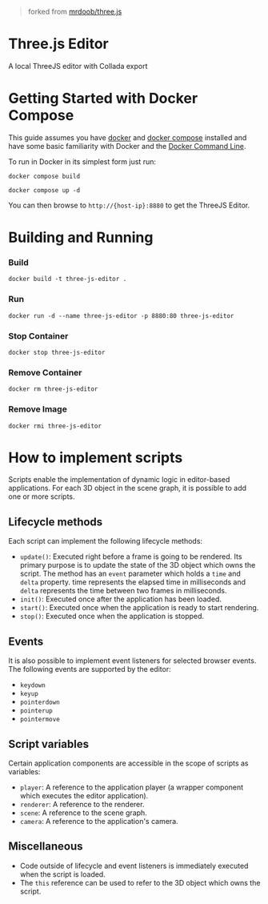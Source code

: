> forked from [mrdoob/three.js](https://github.com/mrdoob/three.js/tree/master/editor)

# Three.js Editor

A local ThreeJS editor with Collada export

# Getting Started with Docker Compose

This guide assumes you have [docker](https://docs.docker.com/get-docker/) and [docker compose](https://docs.docker.com/compose/install/) installed and have some basic familiarity with Docker and the [Docker Command Line](https://docs.docker.com/engine/reference/commandline/cli/).

To run in Docker in its simplest form just run:

```
docker compose build
```

```
docker compose up -d
```

You can then browse to `http://{host-ip}:8880` to get the ThreeJS Editor.

# Building and Running

### Build

```
docker build -t three-js-editor .
```

### Run

```
docker run -d --name three-js-editor -p 8880:80 three-js-editor
```

### Stop Container

```
docker stop three-js-editor
```

### Remove Container

```
docker rm three-js-editor
```

### Remove Image

```
docker rmi three-js-editor
```

# How to implement scripts

Scripts enable the implementation of dynamic logic in editor-based applications. For each 3D object in the scene graph, it is possible to add one or more scripts.

## Lifecycle methods

Each script can implement the following lifecycle methods:

- `update()`: Executed right before a frame is going to be rendered. Its primary purpose is to update the state of the 3D object which owns the script. The method has an `event` parameter which holds a `time` and `delta` property. time represents the elapsed time in milliseconds and `delta` represents the time between two frames in milliseconds.
- `init()`: Executed once after the application has been loaded.
- `start()`: Executed once when the application is ready to start rendering.
- `stop()`: Executed once when the application is stopped.

## Events

It is also possible to implement event listeners for selected browser events. The following events are supported by the editor:

- `keydown`
- `keyup`
- `pointerdown`
- `pointerup`
- `pointermove`

## Script variables

Certain application components are accessible in the scope of scripts as variables:

- `player`: A reference to the application player (a wrapper component which executes the editor application).
- `renderer`: A reference to the renderer.
- `scene`: A reference to the scene graph.
- `camera`: A reference to the application's camera.

## Miscellaneous

- Code outside of lifecycle and event listeners is immediately executed when the script is loaded.
- The `this` reference can be used to refer to the 3D object which owns the script.
